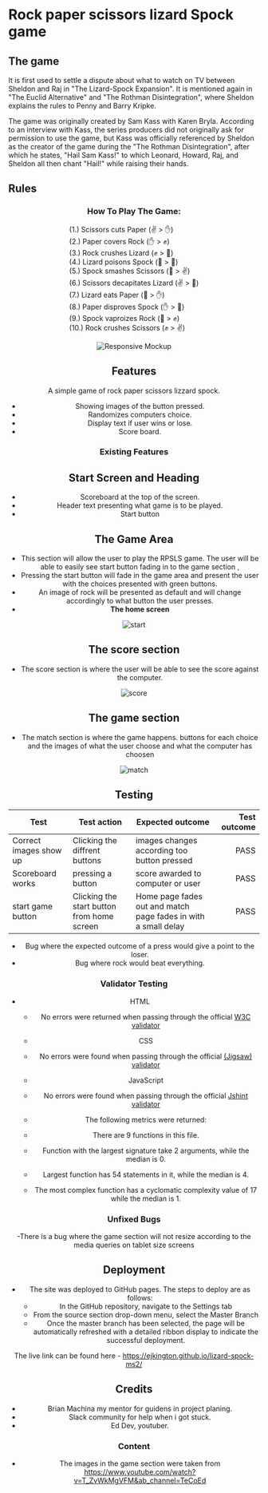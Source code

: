 # Rock paper scissors lizard Spock game

The game
-------
It is first used to settle a dispute about what to watch on TV between Sheldon and Raj in "The Lizard-Spock Expansion".
It is mentioned again in "The Euclid Alternative" and "The Rothman Disintegration", where Sheldon explains the rules to Penny and Barry Kripke.

The game was originally created by Sam Kass with Karen Bryla. According to an interview with Kass, the series producers did not originally ask for permission to use the game, but Kass was officially referenced by Sheldon as the creator of the game during the "The Rothman Disintegration", after which he states, "Hail Sam Kass!" to which Leonard, Howard, Raj, and Sheldon all then chant "Hail!" while raising their hands.

Rules
-------
<div style="text-align: center;">
<h3>How To Play The Game: </h3>
<div style="display: inline-block; text-align: left;">
(1.) Scissors cuts Paper (✌ > ✋)<br>
(2.) Paper covers Rock (✋ > ✊)<br>
(3.) Rock crushes Lizard (✊ > 🦎)<br>
(4.) Lizard poisons Spock (🦎 > 🖖)<br>
(5.) Spock smashes Scissors (🖖 > ✌)<br>
(6.) Scissors decapitates Lizard (✌ > 🦎)<br>
(7.) Lizard eats Paper (🦎 > ✋)<br>
(8.) Paper disproves Spock (✋ > 🖖)<br>
(9.) Spock vaproizes Rock (🖖 > ✊)<br>
(10.) Rock crushes Scissors (✊ > ✌)
</div>


 ![Responsive Mockup](Mockup.jpg)
 
 ## Features 

A simple game of rock paper scissors lizzard spock.
  * Showing images of the button pressed.
  * Randomizes computers choice.
  * Display text if user wins or lose.
  * Score board.

  ### Existing Features

 ## Start Screen and Heading

  - Scoreboard at the top of the screen.
  - Header text presenting what game is to be played.
  - Start button

 ## The Game Area

  - This section will allow the user to play the RPSLS game. The user will be able to easily see start button fading in to the game section ,  
  - Pressing the start button will fade in the game area and present the user with the choices presented with green buttons. 
  - An image of rock will be presented as default and will change accordingly to what button the user presses.
  - __The home screen__
   
  ![start](start.png)
  
  ## The score section

  - The score section is where the user will be able to see the score against the computer.
  
  ![score](Score.png)
 
 ## The game section
 
  - The match section is where the game happens. buttons for each choice and the images of what the user choose and what the computer has choosen
 
 ![match](match.png)
  
  ## Testing 
 Test | Test action | Expected outcome      | Test outcome
------- | ---------------- | ---------- | ---------:
Correct images show up | Clicking the diffrent buttons | images changes according too button pressed | PASS
Scoreboard works  |  pressing a button        | score awarded to computer or user       | PASS
start game button   | Clicking the start button from home screen | Home page fades out and match page fades in with a small delay    | PASS
 
 
 * Bug where the expected outcome of a press would give a point to the loser.
 * Bug where rock would beat everything.


 
  
  ### Validator Testing 
  
  - HTML
    - No errors were returned when passing through the official [W3C validator](htmlvalidator.png)
    
    - CSS
    - No errors were found when passing through the official [(Jigsaw) validator](Cssvalidator.png)
  
     - JavaScript
      - No errors were found when passing through the official [Jshint validator](https://jshint.com/)
      - The following metrics were returned: 
      - There are 9 functions in this file.
      - Function with the largest signature take 2 arguments, while the median is 0.
      - Largest function has 54 statements in it, while the median is 4.
      - The most complex function has a cyclomatic complexity value of 17 while the median is 1.
  
  ### Unfixed Bugs

 -There is a bug where the game section will not resize according to the media queries on tablet size screens

  
  ## Deployment

- The site was deployed to GitHub pages. The steps to deploy are as follows: 
  - In the GitHub repository, navigate to the Settings tab 
  - From the source section drop-down menu, select the Master Branch
  - Once the master branch has been selected, the page will be automatically refreshed with a detailed ribbon display to indicate the successful deployment. 

The live link can be found here - https://ejkington.github.io/lizard-spock-ms2/
  
  
  ## Credits 

  - Brian Machina my mentor for guidens in project planing.
  - Slack community for help when i got stuck.
  - Ed Dev, youtuber.

  
  ### Content 

- The images in the game section were taken from https://www.youtube.com/watch?v=T_ZvWkMgVFM&ab_channel=TeCoEd


